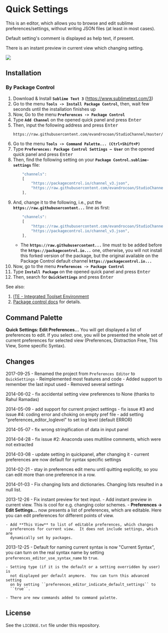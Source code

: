 Quick Settings
==================

This is an editor, which allows you to browse and edit sublime preferences/settings,
without writing JSON files (at least in most cases).

Default setting's comment is displayed as help text, if present.

There is an instant preview in current view which changing setting.

![](https://i.imgur.com/r4GBBNh.gif)


## Installation

### By Package Control

1. Download & Install **`Sublime Text 3`** (https://www.sublimetext.com/3)
1. Go to the menu **`Tools -> Install Package Control`**, then,
   wait few seconds until the installation finishes up
1. Now,
   Go to the menu **`Preferences -> Package Control`**
1. Type **`Add Channel`** on the opened quick panel and press <kbd>Enter</kbd>
1. Then,
   input the following address and press <kbd>Enter</kbd>
   ```
   https://raw.githubusercontent.com/evandrocoan/StudioChannel/master/channel.json
   ```
1. Go to the menu **`Tools -> Command Palette...
   (Ctrl+Shift+P)`**
1. Type **`Preferences:
   Package Control Settings – User`** on the opened quick panel and press <kbd>Enter</kbd>
1. Then,
   find the following setting on your **`Package Control.sublime-settings`** file:
   ```js
       "channels":
       [
           "https://packagecontrol.io/channel_v3.json",
           "https://raw.githubusercontent.com/evandrocoan/StudioChannel/master/channel.json",
       ],
   ```
1. And,
   change it to the following, i.e.,
   put the **`https://raw.githubusercontent...`** line as first:
   ```js
       "channels":
       [
           "https://raw.githubusercontent.com/evandrocoan/StudioChannel/master/channel.json",
           "https://packagecontrol.io/channel_v3.json",
       ],
   ```
   * The **`https://raw.githubusercontent...`** line must to be added before the **`https://packagecontrol.io...`** one, otherwise,
     you will not install this forked version of the package,
     but the original available on the Package Control default channel **`https://packagecontrol.io...`**
1. Now,
   go to the menu **`Preferences -> Package Control`**
1. Type **`Install Package`** on the opened quick panel and press <kbd>Enter</kbd>
1. Then,
search for **`QuickSettings`** and press <kbd>Enter</kbd>

See also:
1. [ITE - Integrated Toolset Environment](https://github.com/evandrocoan/ITE)
1. [Package control docs](https://packagecontrol.io/docs/usage) for details.


Command Palette
---------------

**Quick Settings: Edit Preferences...**
    You will get displayed a list of preferences to edit.  If you select one, you will
    be presented the whole set of current preferences for selected view (Preferences,
    Distraction Free, This View, Some specific Syntax).


Changes
-------

2017-09-25
    - Renamed the project from `Preferences Editor` to `QuickSettings`
    - Reimplemented most features and code
    - Added support to remember the last input used
    - Removed several settings

2014-06-02
    - fix accidental setting view preferences to None (thanks to Rahul Ramadas)

2014-05-09
    - add support for current project settings
    - fix issue #3 and issue #4: coding error and choking on empty pref file
    - add setting "preferences_editor_loglevel" to set log level (default ERROR)

2014-05-07
    - fix wrong stringification of data in input panel

2014-04-28
    - fix issue #2: Anaconda uses multiline comments, which were not
      extracted

2014-03-08
    - update setting in quickpanel, after changing it
    - current preferences are now default for syntax specific settings

2014-02-21
    - stay in preferences edit menu until quitting explicitly,
      so you can edit more than one preference in a row.

2014-01-03
    - Fix changing lists and dictionaries.  Changing lists resulted in a null
      list.

2013-12-26
    - Fix instant preview for text input.
    - Add instant preview in current view.  This is cool for e.g. changing
      color schemes.
    - **Preferences → Edit Settings...** now presents a list of preferences,
      which are editable.  Here you can edit preferences for different points
      of view.

    - Add **This View** to list of editable preferences, which changes
      preferences for current view.  It does not include settings, which are
      dynamically set by packages.


2013-12-25
    - Default for naming current syntax is now "Current Syntax", you can turn
      on the real syntax name by setting ``preferences_editor_use_syntax_name``
      to ``true``.

    - Setting type (if it is the default or a setting overridden by user) is
      not displayed per default anymore.  You can turn this advanced setting
      on by setting ``preferences_editor_indicate_default_settings`` to
      ``true``.

    - There are new commands added to command palette.


## License

See the `LICENSE.txt` file under this repository.

